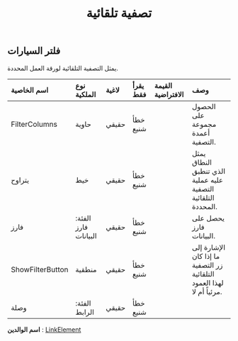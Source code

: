 ﻿---
title: تصفية تلقائية
second_title: Aspose.Cells Cloud Documen
type: docs
url: /ar/specification/model/autofilter/
description: "Aspose.Cells مواصفات النموذج السحابي: التصفية التلقائية. تعامل بسهولة مع Excel ومستندات جداول البيانات الأخرى التي تحتوي على ميزات مثل الفتح والتوليد والتحرير والتقسيم والدمج والمقارنة والتحويل"
kwords: Excel، Office، جدول البيانات، Cloud REST API، التصفية التلقائية
weight: 50
---
## **فلتر السيارات**

 يمثل التصفية التلقائية لورقة العمل المحددة.

| اسم الخاصية| نوع الملكية| لاغية| يقرأ فقط| القيمة الافتراضية| وصف|
|:- |:- |:- |:- |:- |:- |
| FilterColumns| حاوية| حقيقي| خطأ شنيع|| الحصول على مجموعة أعمدة التصفية.|
| يتراوح| خيط| حقيقي| خطأ شنيع|| يمثل النطاق الذي تنطبق عليه عملية التصفية التلقائية المحددة.|
| فارز| الفئة: فارز البيانات| حقيقي| خطأ شنيع|| يحصل على فارز البيانات.|
| ShowFilterButton| منطقية| حقيقي| خطأ شنيع|| الإشارة إلى ما إذا كان زر التصفية التلقائية لهذا العمود مرئياً أم لا.|
| وصلة| الفئة: الرابط| حقيقي| خطأ شنيع|||

**اسم الوالدين** : [LinkElement](/specification/model/linkelement)


